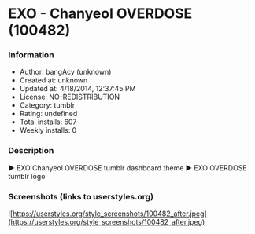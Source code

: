 # EXO - Chanyeol OVERDOSE (100482)

### Information
- Author: bangAcy (unknown)
- Created at: unknown
- Updated at: 4/18/2014, 12:37:45 PM
- License: NO-REDISTRIBUTION
- Category: tumblr
- Rating: undefined
- Total installs: 607
- Weekly installs: 0


### Description
► EXO Chanyeol OVERDOSE tumblr dashboard theme 
► EXO OVERDOSE tumblr logo


### Screenshots (links to userstyles.org)
![https://userstyles.org/style_screenshots/100482_after.jpeg](https://userstyles.org/style_screenshots/100482_after.jpeg)


